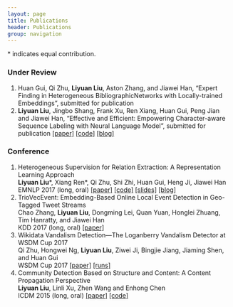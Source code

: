 ```yaml
---
layout: page
title: Publications
header: Publications
group: navigation
---
```

\* indicates equal contribution.

### Under Review

1.	Huan Gui, Qi Zhu, **Liyuan Liu**, Aston Zhang, and Jiawei Han, “Expert Finding in Heterogeneous BibliographicNetworks with Locally-trained Embeddings”, submitted for publication
1.	**Liyuan Liu**, Jingbo Shang, Frank Xu, Ren Xiang, Huan Gui, Peng Jian and Jiawei Han, “Effective and Efficient: Empowering Character-aware Sequence Labeling with Neural Language Model”, submitted for publication
[[paper]](https://arxiv.org/pdf/1709.04109.pdf) [[code]](https://github.com/LiyuanLucasLiu/LM-LSTM-CRF) [[blog]](https://liyuanlucasliu.github.io/LM-LSTM-CRF/)

### Conference

1.   Heterogeneous Supervision for Relation Extraction: A Representation Learning Approach  
**Liyuan Liu**\*, Xiang Ren\*, Qi Zhu, Shi Zhi, Huan Gui, Heng Ji, Jiawei Han  
EMNLP 2017 (long, oral) [[paper]](https://arxiv.org/abs/1707.00166) [[code]](https://github.com/LiyuanLucasLiu/ReHession) [[slides]]() [[blog]](https://liyuanlucasliu.github.io/ReHession/)
1.	TrioVecEvent: Embedding-Based Online Local Event Detection in Geo-Tagged Tweet Streams  
Chao Zhang, **Liyuan Liu**, Dongming Lei, Quan Yuan, Honglei Zhuang, Tim Hanratty, and Jiawei Han  
KDD 2017 (long, oral) [[paper]](http://chaozhang.org/files/papers/kdd17.pdf)
1.	Wikidata Vandalism Detection—The Loganberry Vandalism Detector at WSDM Cup 2017  
Qi Zhu, Hongwei Ng, **Liyuan Liu**, Ziwei Ji, Bingjie Jiang, Jiaming Shen, and Huan Gui  
WSDM Cup 2017 [[paper]](http://www.uni-weimar.de/medien/webis/events/wsdm-cup-17/wsdmcup17-papers-final/wsdmcup17-vandalism-detection/zhu17-notebook.pdf)  [[runs]](http://www.uni-weimar.de/medien/webis/corpora/corpus-pan-labs-09-today/corpus-wsdm-cup-17/wsdmcup17-runs/wsdmcup17-triple-scoring/brumer17-runs.zip)
1.	Community Detection Based on Structure and Content: A Content Propagation Perspective  
**Liyuan Liu**, Linli Xu, Zhen Wang and Enhong Chen  
ICDM 2015 (long, oral) [[paper]](http://staff.ustc.edu.cn/~cheneh/paper_pdf/2015/Liyuan-Liu-ICDM.pdf) [[code]](https://github.com/LiyuanLucasLiu/Content-Propagation)